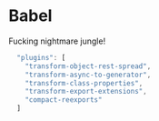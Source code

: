 # Babel

Fucking nightmare jungle!

```js
  "plugins": [
    "transform-object-rest-spread",
    "transform-async-to-generator",
    "transform-class-properties",
    "transform-export-extensions",
    "compact-reexports"
  ]
```